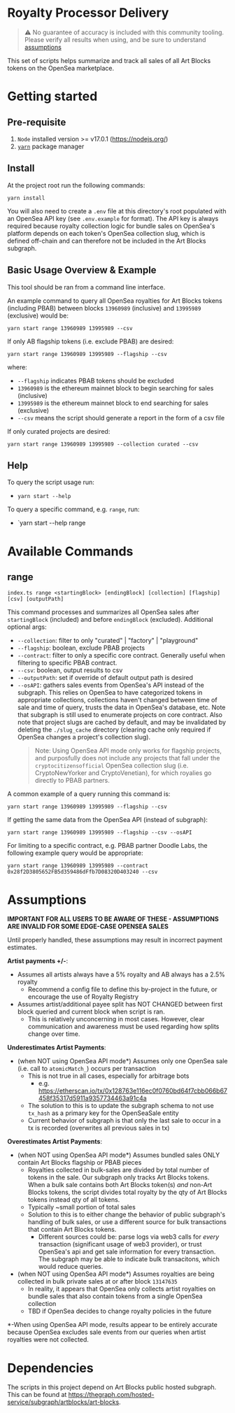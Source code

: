 # Royalty Processor Delivery

> :warning: No guarantee of accuracy is included with this community tooling. Please verify all results when using, and be sure to understand [assumptions](#assumptions)

This set of scripts helps summarize and track all sales of all Art Blocks tokens on the OpenSea marketplace.

# Getting started

## Pre-requisite

1. `Node` installed version >= v17.0.1 (https://nodejs.org/)
2. [`yarn`](https://classic.yarnpkg.com/en/docs/install) package manager

## Install

At the project root run the following commands:
```
yarn install
````

You will also need to create a `.env` file at this directory's root populated with an OpenSea API key (see `.env.example` for format). The API key is always required because royalty collection logic for bundle sales on OpenSea's platform depends on each token's OpenSea collection slug, which is defined off-chain and can therefore not be included in the Art Blocks subgraph.

## Basic Usage Overview & Example

This tool should be ran from a command line interface.

An example command to query all OpenSea royalties for Art Blocks tokens (including PBAB) between blocks `13960989` (inclusive) and `13995989` (exclusive) would be:
```
yarn start range 13960989 13995989 --csv
```
If only AB flagship tokens (i.e. exclude PBAB) are desired:
```
yarn start range 13960989 13995989 --flagship --csv
```
where:
- `--flagship` indicates PBAB tokens should be excluded
- `13960989` is the ethereum mainnet block to begin searching for sales (inclusive)
- `13995989` is the ethereum mainnet block to end searching for sales (exclusive)
- `--csv` means the script should generate a report in the form of a csv file

If only curated projects are desired:
```
yarn start range 13960989 13995989 --collection curated --csv
```

## Help

To query the script usage run:
- `yarn start --help`

To query a specific command, e.g. `range`, run:
- `yarn start --help range

# Available Commands

## range
`index.ts range <startingBlock> [endingBlock] [collection] [flagship] [csv] [outputPath]`

This command processes and summarizes all OpenSea sales after `startingBlock` (included) and before `endingBlock` (excluded). Additional optional args:
- `--collection`: filter to only "curated" | "factory" | "playground"
- `--flagship`: boolean, exclude PBAB projects
- `--contract`: filter to only a specific core contract. Generally useful when filtering to specific PBAB contract.
- `--csv`: boolean, output results to csv
- `--outputPath`: set if override of default output path is desired
- `--osAPI`: gathers sales events from OpenSea's API instead of the subgraph. This relies on OpenSea to have categorized tokens in appropriate collections, collections haven't changed between time of sale and time of query, trusts the data in OpenSea's database, etc. Note that subgraph is still used to enumerate projects on core contract. Also note that project slugs are cached by default, and may be invalidated by deleting the `./slug_cache` directory (clearing cache only required if OpenSea changes a project's collection slug).
  >Note: Using OpenSea API mode only works for flagship projects, and purposfully does not include any projects that fall under the `cryptocitizensofficial` OpenSea collection slug (i.e. CryptoNewYorker and CryptoVenetian), for which royalies go directly to PBAB partners.

A common example of a query running this command is:
```
yarn start range 13960989 13995989 --flagship --csv
```

If getting the same data from the OpenSea API (instead of subgraph):
```
yarn start range 13960989 13995989 --flagship --csv --osAPI
```


For limiting to a specific contract, e.g. PBAB partner Doodle Labs, the following example query would be appropriate:
```
yarn start range 13960989 13995989 --contract 0x28f2D3805652FB5d359486dFfb7D08320D403240 --csv
```

# Assumptions
**IMPORTANT FOR ALL USERS TO BE AWARE OF THESE - ASSUMPTIONS ARE INVALID FOR SOME EDGE-CASE OPENSEA SALES**

Until properly handled, these assumptions may result in incorrect payment estimates.

**Artist payments +/-**:
- Assumes all artists always have a 5% royalty and AB always has a 2.5% royalty
  - Recommend a config file to define this by-project in the future, or encourage the use of Royalty Registry
- Assumes artist/additional payee split has NOT CHANGED between first block queried and current block when script is ran.
  - This is relatively unconcerning in most cases. However, clear communication and awareness must be used regarding how splits change over time.

**Underestimates Artist Payments**:
- (when NOT using OpenSea API mode*) Assumes only one OpenSea sale (i.e. call to `atomicMatch_`) occurs per transaction
  - This is not true in all cases, especially for arbitrage bots
    - e.g. https://etherscan.io/tx/0x128763e116ec0f0760bd64f7cbb066b67458f35317d5911a9357734463a91c4a
  - The solution to this is to update the subgraph schema to not use `tx_hash` as a primary key for the OpenSeaSale entity
  - Current behavior of subgraph is that only the last sale to occur in a tx is recorded (overwrites all previous sales in tx)

**Overestimates Artist Payments**:
- (when NOT using OpenSea API mode*) Assumes bundled sales ONLY contain Art Blocks flagship or PBAB pieces
  - Royalties collected in bulk-sales are divided by total number of tokens in the sale. Our subgraph only tracks Art Blocks tokens. When a bulk sale contains both Art Blocks token(s) *and* non-Art Blocks tokens, the script divides total royalty by the qty of Art Blocks tokens instead qty of all tokens.
  - Typically ~small portion of total sales
  - Solution to this is to either change the behavior of public subgraph's handling of bulk sales, or use a different source for bulk transactions that contain Art Blocks tokens.
    - Different sources could be: parse logs via web3 calls for *every* transaction (significant usage of web3 provider), or trust OpenSea's api and get sale information for every transaction. The subgraph may be able to indicate bulk transacitons, which would reduce queries.
- (when NOT using OpenSea API mode*) Assumes royalties are being collected in bulk private sales at or after block `13147635`
  - In reality, it appears that OpenSea only collects artist royalties on bundle sales that also contain tokens from a single OpenSea collection
  - TBD if OpenSea decides to change royalty policies in the future

*-When using OpenSea API mode, results appear to be entirely accurate because OpenSea excludes sale events from our queries when artist royalties were not collected.
# Dependencies

The scripts in this project depend on Art Blocks public hosted subgraph. This can be found at https://thegraph.com/hosted-service/subgraph/artblocks/art-blocks.
